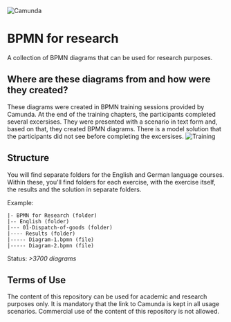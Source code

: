 ![Camunda](https://github.com/camunda/bpmn-for-research/blob/master/content/img/camunda_logo.png)

# BPMN for research
A collection of BPMN diagrams that can be used for research purposes.

## Where are these diagrams from and how were they created?
These diagrams were created in BPMN training sessions provided by Camunda. At the end of the training chapters, the participants completed several excersises. They were presented with a scenario in text form and, based on that, they created BPMN diagrams. There is a model solution that the participants did not see before completing the excersises.
![Training](https://github.com/camunda/bpmn-for-research/blob/master/content/img/training-process.png)


## Structure
You will find separate folders for the English and German language courses. Within these, you'll find folders for each exercise, with the exercise itself, the results and the solution in separate folders.

Example:
```
|- BPMN for Research (folder)
|-- English (folder)
|--- 01-Dispatch-of-goods (folder)
|---- Results (folder)
|----- Diagram-1.bpmn (file)
|----- Diagram-2.bpmn (file)
```

Status: *>3700 diagrams*

## Terms of Use

The content of this repository can be used for academic and research purposes only. It is mandatory that the link to Camunda is kept in all usage scenarios. Commercial use of the content of this repository is not allowed. 
